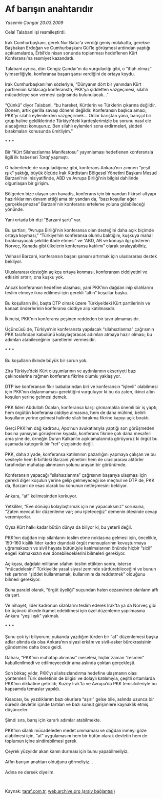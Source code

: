 # Af barışın anahtarıdır

*Yasemin Çongar 20.03.2009*

<div class="taraf_structure_2col_1zq">
<div class="margen_n">



 <p>Celal Talabani işi resmileştirdi. <br/><br/>Irak Cumhurbaşkanı, gerek Nur Batur’a verdiği geniş mülakatta, gerekse Başbakan Erdoğan ve Cumhurbaşkanı Gül’le görüşmesi ardından yaptığı açıklamalarda, Erbil’de nisan sonunda toplanması hedeflenen Kürt Konferansı’na resmiyet kazandırdı. <br/><br/>Talabani ayrıca, dün Cengiz Çandar’ın da vurguladığı gibi, o “iflah olmaz” iyimserliğiyle, konferansa başarı şansı verdiğini de ortaya koydu. <br/><br/>Irak Cumhurbaşkanı’nın sözleriyle, “Dünyanın dört bir yanından Kürt partilerinin katılacağı konferansta, PKK’ya şiddetten vazgeçmesi, silahlı mücadeleye son vermesi çağrısında bulunulacak...” <br/><br/>“Çünkü” diyor Talabani, “bu hareket, Kürtlerin ve Türklerin çıkarına değildir. Dönem, artık gerilla savaşı dönemi değildir. Konferansın başlıca amacı, PKK’yı silahlı eylemlerden vazgeçirmek... Onlar barıştan yana, barışçıl bir grup haline geldiklerinde Türkiye’deki kardeşlerimizle bu sorunu nasıl ele alacağımızı konuşuruz. Ben silahlı eylemleri sona erdirmeleri, şiddeti bırakmaları konusunda ümitliyim.” <br/><br/>* * * <br/><br/>Bir “Kürt Silahsızlanma Manifestosu” yayımlaması hedeflenen konferansla ilgili ilk haberleri <i>Taraf</i> yapmıştı. <br/><br/>O haberlerde de vurguladığımız gibi, konferans Ankara’nın zımnen “yeşil ışık” yaktığı, büyük ölçüde Irak Kürdistanı Bölgesel Yönetimi Başkanı Mesud Barzani’nin inisiyatifinde, ABD ve Avrupa Birliği’nin bilgisi dahilinde olgunlaşan bir girişim. <br/><br/>Bölgeden bize ulaşan son havadis, konferans için bir yandan fikirsel altyapı hazırlıklarının devam ettiği ama bir yandan da, “bazı koşullar eğer gerçekleşmezse” Barzani’nin konferansı erteleme yoluna gidebileceği yönünde. <br/><br/>Yani ortada bir dizi “Barzani şartı” var. <br/><br/>Bu şartları, “Avrupa Birliği’nin konferansa olan desteğini daha açık biçimde ortaya koyması,” “Türkiye’nin konferansa olumlu baktığını, kuşkuya mahal bırakmayacak şekilde ifade etmesi” ve “ABD, AB ve konuya ilgi gösteren Norveç, Kanada gibi ülkelerin konferansa katılımı” olarak sıralayabiliriz. <br/><br/>Velhasıl Barzani, konferansın başarı şansını artırmak için uluslararası destek bekliyor. <br/><br/>Uluslararası desteğin açıkça ortaya konması, konferansın ciddiyetini ve etkisini artırır; ona kuşku yok. <br/><br/>Ancak konferansın hedefine ulaşması, yani PKK’nın dağdan inip silahlarını teslim etmeye ikna edilmesi için gerekli “altın” koşullar başka. <br/><br/>Bu koşulların ilki, başta DTP olmak üzere Türkiye’deki Kürt partilerinin ve kanaat önderlerinin konferansı ciddiye alıp katılmasıdır. <br/><br/>İkincisi, PKK’nın konferansı peşinen reddeden bir tavır almamasıdır. <br/><br/>Üçüncüsü de, Türkiye’nin konferansta yapılacak “silahsızlanma” çağrısının PKK tarafından kabulünü kolaylaştıracak adımları atmaya hazır olması; bu adımları atabileceğinin işaretlerini vermesidir. <br/><br/>* * * <br/><br/>Bu koşulların ilkinde büyük bir sorun yok. <br/><br/>Zira Türkiye’deki Kürt oluşumlarının ve aydınlarının ekseriyeti bazı çekincelerine rağmen konferans fikrine olumlu yaklaşıyor. <br/><br/>DTP ise konferansın fikir babalarından biri ve konferansın “işlevli” olabilmesi için PKK’nın dışlanmaması gerektiğini vurguluyor ki bu da zaten, ikinci altın koşulun yerine gelmesi demek. <br/><br/>PKK lideri Abdullah Öcalan, konferansa karşı çıkmamakla önemli bir iş yaptı; hem örgütün konferansı ciddiye almasına, hem de daha mühimi, belirli koşulların yerine gelmesi halinde silah bırakma fikrine kapıyı açık bıraktı. <br/><br/>Gerçi PKK’nın dağ kadrosu, Apo’nun avukatlarıyla yaptığı son görüşmeden basına yansıyan görüşlerine kıyasla, konferans fikrine çok daha mesafeli ama yine de, örneğin Duran Kalkan’ın açıklamalarında görüyoruz ki örgüt bu aşamada kategorik bir “ret“ çizgisinde değil. <br/><br/>PKK, daha ziyade, konferansa katılımının pazarlığını yapmaya çalışan ve bu vesileyle hem Erbil’deki Barzani yönetimi hem de uluslararası aktörler tarafından muhatap alınmanın yolunu arayan bir görünümde. <br/><br/>Konferansın yapacağı “silahsızlanma” çağrısının başarıya ulaşması için gerekli diğer koşulun yerine gelip gelmeyeceği ise meçhul ve DTP de, PKK da, Barzani de esas olarak bu konunun netleşmesini bekliyor. <br/><br/>Ankara, “af” kelimesinden korkuyor. <br/><br/>Yetkililer, “Eve dönüşü kolaylaştırmak için ne yapacaksınız” sorusuna, “Zaten mevcut bir düzenleme var; onu işleteceğiz” demenin ötesinde cevap veremiyorlar. <br/><br/>Oysa Kürt halkı kadar bütün dünya da biliyor ki, bu yeterli değil. <br/><br/>PKK’nın dağdan inip silahlarını teslim etme noktasına gelmesi için, öncelikle, 150-160 kişilik lider kadro dışındaki örgüt mensuplarının kovuşturmaya uğramaksızın ve sivil hayata bütünüyle katılmalarının önünde hiçbir “sicil” engeli kalmaksızın eve dönebileceklerini bilmeleri gerekiyor. <br/><br/>Açıkçası, dağdaki militanın silahını teslim ettikten sonra, isterse “mücadelesini” Türkiye’de yasal siyasi zeminde sürdürebileceğini ve bunun tek şartının “şiddet kullanmamak, kullanımını da reddetmek” olduğunu bilmesi gerekiyor. <br/><br/>Buna paralel olarak, “örgüt üyeliği” suçundan halen cezaevinde olanların affı da şart. <br/><br/>Ve nihayet, lider kadronun silahlarını teslim ederek Irak’ta ya da Norveç gibi bir üçüncü ülkede ikamet edebilmesi için özel düzenleme yapılmasına Ankara “yeşil ışık” yakmalı. <br/><br/>* * * <br/><br/>Şunu çok iyi biliyorum; yukarıda yazdığım türden bir “af” düzenlemesi başka adlar altında da olsa Ankara’nın siyasi erkânı ve sivil-asker bürokrasisinin gündemine daha önce geldi. <br/><br/>Dahası, “PKK’nın muhatap alınması” meselesi, hiçbir zaman “resmen” kabullenilmedi ve edilmeyecektir ama aslında çoktan gerçekleşti. <br/><br/>Son birkaç yıldır, PKK’yı silahsızlandırma hedefine ulaşmanın olası yöntemleri Türk devletinin de bilgisi ve dolaylı katılımıyla, çeşitli ortamlarda PKK’nın dikkatine getirildi; Kuzey Irak’ta ve Avrupa’da PKK temsilcileriyle bu kapsamda temaslar yapıldı. <br/><br/>Kısacası, bu yazdıklarım bazı okurlara “aşırı” gelse bile, aslında uzunca bir süredir devletin içinde tartılan ve bazı somut girişimlere kaynaklık etmiş düşünceler. <br/><br/>Şimdi sıra, barış için kararlı adımlar atabilmekte. <br/><br/>PKK’nın silahlı mücadeleden medet ummaması ve dağdan inmeyi göze alabilmesi için, “af” uygulamasını hem bir bütün olarak devletin hem de toplumun içine sindirebilmesi gerek. <br/><br/>Çeyrek yüzyıldır akan kanın durması için bunu yapabilmeliyiz. <br/><br/>Affın barışın anahtarı olduğunu görmeliyiz... <br/><br/>Adına ne dersek diyelim.</p>

<br/>


<div id="taraf_not">
</div>

</div>


</div>

Kaynak: [taraf.com.tr](http://www.taraf.com.tr:80/makale/4575.htm), [web.archive.org (arşiv bağlantısı)](http://web.archive.org/web/20090522111347/http://www.taraf.com.tr:80/makale/4575.htm)
